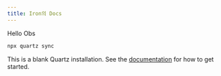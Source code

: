 ```yaml
---
title: Iron의 Docs
---
```

Hello Obs


```sh
npx quartz sync
```

This is a blank Quartz installation.
See the [documentation](https://quartz.jzhao.xyz) for how to get started.
